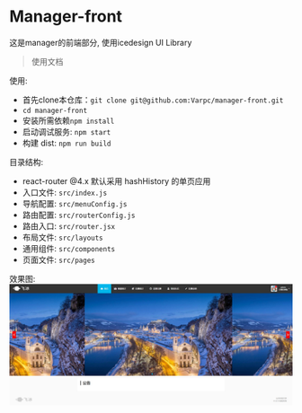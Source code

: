 # Manager-front

这是manager的前端部分, 使用icedesign UI Library

> 使用文档

使用:
- 首先clone本仓库：`git clone git@github.com:Varpc/manager-front.git`
- `cd manager-front`
- 安装所需依赖`npm install`
- 启动调试服务: `npm start`
- 构建 dist: `npm run build`

目录结构:

- react-router @4.x 默认采用 hashHistory 的单页应用
- 入口文件: `src/index.js`
- 导航配置: `src/menuConfig.js`
- 路由配置: `src/routerConfig.js`
- 路由入口: `src/router.jsx`
- 布局文件: `src/layouts`
- 通用组件: `src/components`
- 页面文件: `src/pages`

效果图:
![screenshot](/docs/images/192.168.80.1_4444_.jpg)

